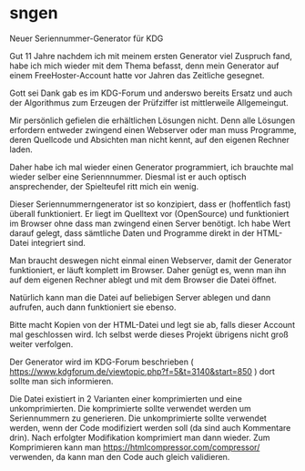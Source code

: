 # sngen
Neuer Seriennummer-Generator für KDG

Gut 11 Jahre nachdem ich mit meinem ersten Generator viel Zuspruch fand, habe ich mich wieder mit dem Thema 
befasst, denn mein Generator auf einem FreeHoster-Account hatte vor Jahren das Zeitliche gesegnet. 

Gott sei Dank gab es im KDG-Forum und anderswo bereits Ersatz und auch der Algorithmus zum Erzeugen der
Prüfziffer ist mittlerweile Allgemeingut.

Mir persönlich gefielen die erhältlichen Lösungen nicht. Denn alle Lösungen erfordern entweder zwingend einen 
Webserver oder man muss Programme, deren Quellcode und Absichten man nicht kennt, auf den eigenen Rechner laden.

Daher habe ich mal wieder einen Generator programmiert, ich brauchte mal wieder selber eine Seriennnummer.
Diesmal ist er auch optisch ansprechender, der Spielteufel ritt mich ein wenig.

Dieser Seriennummerngenerator ist so konzipiert, dass er (hoffentlich fast) überall funktioniert.
Er liegt im Quelltext vor (OpenSource) und funktioniert im Browser ohne dass man zwingend einen Server benötigt.
Ich habe Wert darauf gelegt, dass sämtliche Daten und Programme direkt in der HTML-Datei integriert sind.

Man braucht deswegen nicht einmal einen Webserver, damit der Generator funktioniert, er läuft komplett im Browser. 
Daher genügt es, wenn man ihn auf dem eigenen Rechner ablegt und mit dem Browser die Datei öffnet.

Natürlich kann man die Datei auf beliebigen Server ablegen und dann aufrufen, auch dann funktioniert sie ebenso.

Bitte macht Kopien von der HTML-Datei und legt sie ab, falls dieser Account mal geschlossen wird.
Ich selbst werde dieses Projekt übrigens nicht groß weiter verfolgen.

Der Generator wird im KDG-Forum beschrieben ( https://www.kdgforum.de/viewtopic.php?f=5&t=3140&start=850 ) dort 
sollte man sich informieren.

Die Datei existiert in 2 Varianten einer komprimierten und eine unkomprimierten.
Die komprimierte sollte verwendet werden um Seriennummern zu generieren.
Die unkomprimierte sollte verwendet werden, wenn der Code modifiziert werden soll (da sind auch Kommentare drin).
Nach erfolgter Modifikation komprimiert man dann wieder.
Zum Komprimieren kann man https://htmlcompressor.com/compressor/ verwenden, da kann man den Code auch gleich validieren.

